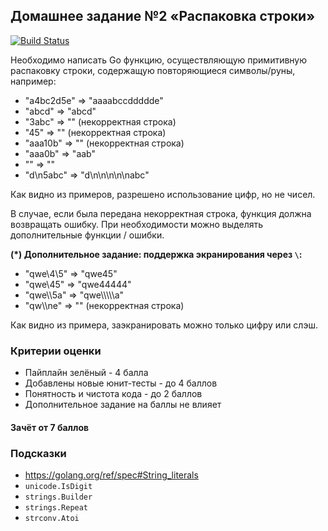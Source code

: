 ## Домашнее задание №2 «Распаковка строки»
[![Build Status](https://travis-ci.com/tiburon-777/HW_OTUS.svg?branch=master)](https://travis-ci.com/tiburon-777/HW_OTUS)

Необходимо написать Go функцию, осуществляющую примитивную распаковку строки,
содержащую повторяющиеся символы/руны, например:
* "a4bc2d5e" => "aaaabccddddde"
* "abcd" => "abcd"
* "3abc" => "" (некорректная строка)
* "45" => "" (некорректная строка)
* "aaa10b" => "" (некорректная строка)
* "aaa0b" => "aab"
* "" => ""
* "d\n5abc" => "d\n\n\n\n\nabc"

Как видно из примеров, разрешено использование цифр, но не чисел.

В случае, если была передана некорректная строка, функция должна возвращать ошибку.
При необходимости можно выделять дополнительные функции / ошибки.

**(*) Дополнительное задание: поддержка экранирования через `\`:**
* "qwe\4\5" => "qwe45"
* "qwe\45" => "qwe44444"
* "qwe\\\5a" => "qwe\\\\\\\\\\a"
* "qw\\\ne" => "" (некорректная строка)

Как видно из примера, заэкранировать можно только цифру или слэш.

### Критерии оценки
- Пайплайн зелёный - 4 балла
- Добавлены новые юнит-тесты - до 4 баллов
- Понятность и чистота кода - до 2 баллов
- Дополнительное задание на баллы не влияет

#### Зачёт от 7 баллов

### Подсказки
- https://golang.org/ref/spec#String_literals
- `unicode.IsDigit`
- `strings.Builder`
- `strings.Repeat`
- `strconv.Atoi`
